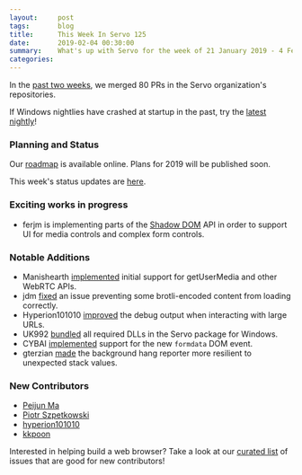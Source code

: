 ```yaml
---
layout:     post
tags:       blog
title:      This Week In Servo 125
date:       2019-02-04 00:30:00
summary:    What's up with Servo for the week of 21 January 2019 - 4 February 2019
categories:
---
```


In the [past two weeks](https://github.com/pulls?utf8=%E2%9C%93&q=is%3Apr+is%3Amerged+closed%3A2019-01-21..2019-02-04+user%3Aservo+),
we merged 80 PRs in the Servo organization's repositories.

If Windows nightlies have crashed at startup in the past, try the [latest nightly](https://download.servo.org/nightly/windows-msvc/servo-latest.exe)!

### Planning and Status

Our [roadmap](https://github.com/servo/servo/wiki/Roadmap) is available online. Plans for 2019 will be published soon.

This week's status updates are [here](https://build.servo.org/standups/).

### Exciting works in progress

- ferjm is implementing parts of the [Shadow DOM](https://github.com/servo/servo/pull/22743) API in order to support UI for media controls and complex form controls.

### Notable Additions

- Manishearth [implemented](https://github.com/servo/servo/pull/22780) initial support for getUserMedia and other WebRTC APIs.
- jdm [fixed](https://github.com/servo/servo/pull/22776) an issue preventing some brotli-encoded content from loading correctly.
- Hyperion101010 [improved](https://github.com/servo/servo/pull/22740) the debug output when interacting with large URLs.
- UK992 [bundled](https://github.com/servo/servo/pull/21968) all required DLLs in the Servo package for Windows.
- CYBAI [implemented](https://github.com/servo/servo/pull/22660) support for the new `formdata` DOM event.
- gterzian [made](https://github.com/servo/servo/pull/22637) the background hang reporter more resilient to unexpected stack values.

### New Contributors

- [Peijun Ma](https://github.com/MaT1g3R)
- [Piotr Szpetkowski](https://github.com/piotr-szpetkowski)
- [hyperion101010](https://github.com/)
- [kkpoon](https://github.com/kkpoon)

Interested in helping build a web browser? Take a look at our [curated list](https://starters.servo.org/) of issues that are good for new contributors!
